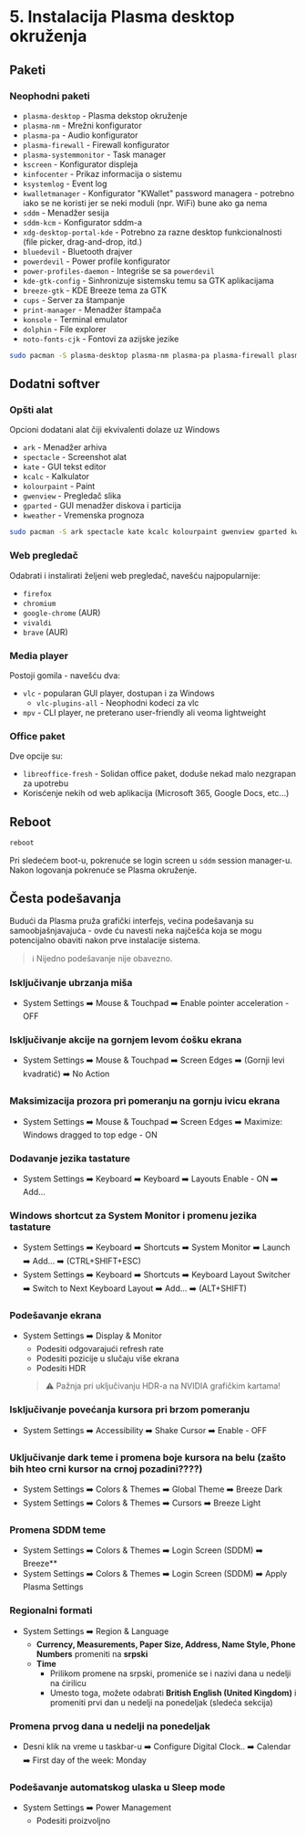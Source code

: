 # 5. Instalacija Plasma desktop okruženja
## Paketi
### Neophodni paketi

- `plasma-desktop` - Plasma dekstop okruženje
- `plasma-nm` - Mrežni konfigurator
- `plasma-pa` - Audio konfigurator
- `plasma-firewall` - Firewall konfigurator
- `plasma-systemmonitor` - Task manager
- `kscreen` - Konfigurator displeja
- `kinfocenter` - Prikaz informacija o sistemu
- `ksystemlog` - Event log
- `kwalletmanager` - Konfigurator "KWallet" password managera - potrebno iako se ne koristi jer se neki moduli (npr. WiFi) bune ako ga nema
- `sddm` - Menadžer sesija
- `sddm-kcm` - Konfigurator sddm-a
- `xdg-desktop-portal-kde` - Potrebno za razne desktop funkcionalnosti (file picker, drag-and-drop, itd.)
- `bluedevil` - Bluetooth drajver
- `powerdevil` - Power profile konfigurator
- `power-profiles-daemon` - Integriše se sa `powerdevil`
- `kde-gtk-config` - Sinhronizuje sistemsku temu sa GTK aplikacijama
- `breeze-gtk` - KDE Breeze tema za GTK
- `cups` - Server za štampanje
- `print-manager` - Menadžer štampača
- `konsole` - Terminal emulator
- `dolphin` - File explorer
- `noto-fonts-cjk` - Fontovi za azijske jezike

```sh
sudo pacman -S plasma-desktop plasma-nm plasma-pa plasma-firewall plasma-systemmonitor kscreen kinfocenter ksystemlog kwalletmanager sddm sddm-kcm xdg-desktop-portal-kde bluedevil power-profiles-daemon kde-gtk-config breeze-gtk cups print-manager konsole dolphin noto-fonts-cjk
```

## Dodatni softver
### Opšti alat
Opcioni dodatani alat čiji ekvivalenti dolaze uz Windows
- `ark` - Menadžer arhiva
- `spectacle` - Screenshot alat
- `kate` - GUI tekst editor
- `kcalc` - Kalkulator
- `kolourpaint` - Paint
- `gwenview` - Pregledač slika
- `gparted` - GUI menadžer diskova i particija
- `kweather` - Vremenska prognoza

```sh
sudo pacman -S ark spectacle kate kcalc kolourpaint gwenview gparted kweather
```
### Web pregledač
Odabrati i instalirati željeni web pregledač, navešću najpopularnije:
- `firefox`
- `chromium`
- `google-chrome` (AUR)
- `vivaldi`
- `brave` (AUR)

### Media player
Postoji gomila - navešću dva:

- `vlc` - popularan GUI player, dostupan i za Windows
    - `vlc-plugins-all` - Neophodni kodeci za vlc
- `mpv` - CLI player, ne preterano user-friendly ali veoma lightweight

### Office paket
Dve opcije su:

- `libreoffice-fresh` - Solidan office paket, doduše nekad malo nezgrapan za upotrebu
- Korisćenje nekih od web aplikacija (Microsoft 365, Google Docs, etc...)


## Reboot
```sh
reboot
```

Pri sledećem boot-u, pokrenuće se login screen u `sddm` session manager-u.  
Nakon logovanja pokrenuće se Plasma okruženje.

## Česta podešavanja
Budući da Plasma pruža grafički interfejs, većina podešavanja su samoobjašnjavajuća - ovde ću navesti neka najčešća koja se mogu potencijalno obaviti nakon prve instalacije sistema.  

> ℹ️ Nijedno podešavanje nije obavezno.

### Isključivanje ubrzanja miša
- System Settings ➡️ Mouse & Touchpad ➡️ Enable pointer acceleration - OFF

### Isključivanje akcije na gornjem levom ćošku ekrana
- System Settings ➡️ Mouse & Touchpad ➡️ Screen Edges ➡️ (Gornji levi kvadratić) ➡️ No Action

### Maksimizacija prozora pri pomeranju na gornju ivicu ekrana
- System Settings ➡️ Mouse & Touchpad ➡️ Screen Edges ➡️ Maximize: Windows dragged to top edge - ON

### Dodavanje jezika tastature
- System Settings ➡️ Keyboard ➡️ Keyboard ➡️ Layouts Enable - ON ➡️ Add...

### Windows shortcut za System Monitor i promenu jezika tastature
- System Settings ➡️ Keyboard ➡️ Shortcuts ➡️ System Monitor ➡️ Launch ➡️ Add... ➡️ (CTRL+SHIFT+ESC) 
- System Settings ➡️ Keyboard ➡️ Shortcuts ➡️ Keyboard Layout Switcher ➡️ Switch to Next Keyboard Layout ➡️ Add... ➡️ (ALT+SHIFT)

### Podešavanje ekrana
- System Settings ➡️ Display & Monitor
    - Podesiti odgovarajući refresh rate
    - Podesiti pozicije u slučaju više ekrana
    - Podesiti HDR
    > ⚠️ Pažnja pri uključivanju HDR-a na NVIDIA grafičkim kartama!

### Isključivanje povećanja kursora pri brzom pomeranju
- System Settings ➡️ Accessibility ➡️ Shake Cursor ➡️ Enable - OFF

### Uključivanje dark teme i promena boje kursora na belu (zašto bih hteo crni kursor na crnoj pozadini????)
- System Settings ➡️ Colors & Themes ➡️ Global Theme ➡️ Breeze Dark
- System Settings ➡️ Colors & Themes ➡️ Cursors ➡️ Breeze Light

### Promena SDDM teme
- System Settings ➡️ Colors & Themes ➡️ Login Screen (SDDM) ➡️ Breeze** 
- System Settings ➡️ Colors & Themes ➡️ Login Screen (SDDM) ➡️ Apply Plasma Settings

### Regionalni formati
- System Settings ➡️ Region & Language
    - **Currency, Measurements, Paper Size, Address, Name Style, Phone Numbers** promeniti na **srpski**
    - **Time**
        - Prilikom promene na srpski, promeniće se i nazivi dana u nedelji na ćirilicu
        - Umesto toga, možete odabrati **British English (United Kingdom)** i promeniti prvi dan u nedelji na ponedeljak (sledeća sekcija)

### Promena prvog dana u nedelji na ponedeljak
- Desni klik na vreme u taskbar-u ➡️ Configure Digital Clock.. ➡️ Calendar ➡️ First day of the week: Monday

### Podešavanje automatskog ulaska u Sleep mode
- System Settings ➡️ Power Management
    - Podesiti proizvoljno
